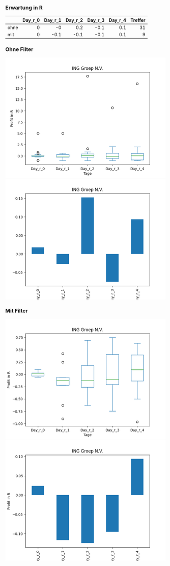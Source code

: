 ### Erwartung in R
|      |   Day_r_0 |   Day_r_1 |   Day_r_2 |   Day_r_3 |   Day_r_4 |   Treffer |
|:-----|----------:|----------:|----------:|----------:|----------:|----------:|
| ohne |         0 |      -0   |       0.2 |      -0.1 |       0.1 |        31 |
| mit  |         0 |      -0.1 |      -0.1 |      -0.1 |       0.1 |         9 |

### Ohne Filter
![image info](./data/ING_box_all.png)
![image info](./data/ING_median_all.png)

### Mit Filter
![image info](./data/ING_box_filtered.png)
![image info](./data/ING_median_filtered.png)